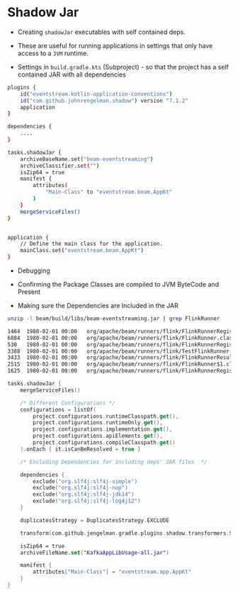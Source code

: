 # Shadow Jar

- Creating `shadowJar` executables with self contained deps.

- These are useful for running applications in settings that only have access to a `JVM` runtime.


- Settings in `build.gradle.kts` (Subproject) - so that the project has a self contained JAR with all dependencies

```bash
plugins {
    id("eventstream.kotlin-application-conventions")
    id("com.github.johnrengelman.shadow") version "7.1.2"
    application
}

dependencies {
    ....
}

tasks.shadowJar {
    archiveBaseName.set("beam-eventstreaming")
    archiveClassifier.set("")
    isZip64 = true
    manifest {
        attributes(
            "Main-Class" to "eventstream.beam.AppKt"
        )
    }
    mergeServiceFiles()
}


application {
    // Define the main class for the application.
    mainClass.set("eventstream.beam.AppKt")
}
```

- Debugging

- Confirming the Package Classes are compiled to JVM ByteCode and Present
- Making sure the Dependencies are Included in the JAR

```bash
unzip -l beam/build/libs/beam-eventstreaming.jar | grep FlinkRunner

1484  1980-02-01 00:00   org/apache/beam/runners/flink/FlinkRunnerRegistrar$Options.class
6884  1980-02-01 00:00   org/apache/beam/runners/flink/FlinkRunner.class
530   1980-02-01 00:00   org/apache/beam/runners/flink/FlinkRunnerRegistrar.class
3388  1980-02-01 00:00   org/apache/beam/runners/flink/TestFlinkRunner.class
3433  1980-02-01 00:00   org/apache/beam/runners/flink/FlinkRunnerResult.class
2515  1980-02-01 00:00   org/apache/beam/runners/flink/FlinkRunner$1.class
1625  1980-02-01 00:00   org/apache/beam/runners/flink/FlinkRunnerRegistrar$Runner.class
```

```kotlin
tasks.shadowJar {
    mergeServiceFiles()

    /* Different Configurations */
    configurations = listOf(
        project.configurations.runtimeClasspath.get(),
        project.configurations.runtimeOnly.get(),
        project.configurations.implementation.get(),
        project.configurations.apiElements.get(),
        project.configurations.compileClasspath.get()
    ).onEach { it.isCanBeResolved = true }

    /* Excluding Dependencies for including deps' JAR files  */

    dependencies {
        exclude("org.slf4j:slf4j-simple")
        exclude("org.slf4j:slf4j-nop")
        exclude("org.slf4j:slf4j-jdk14")
        exclude("org.slf4j:slf4j-log4j12")
    }

    duplicatesStrategy = DuplicatesStrategy.EXCLUDE

    transform(com.github.jengelman.gradle.plugins.shadow.transformers.ServiceFileTransformer::class.java)

    isZip64 = true
    archiveFileName.set("KafkaAppLibUsage-all.jar")

    manifest {
        attributes["Main-Class"] = "eventstream.app.AppKt"
    }
}
```
